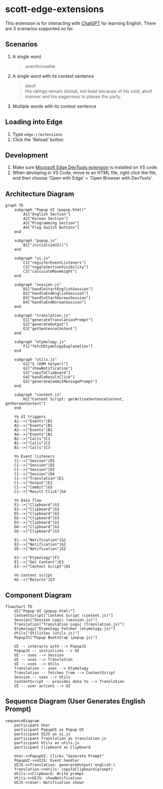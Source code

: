# scott-edge-extensions
This extension is for interacting with [ChatGPT](https://openai.com/blog/chatgpt) for learning English. There are 3 scenarios supported so far.

## Scenarios
1. A single word
   > unenforceable
2. A single word with its context sentence
   > aloof  
   His ratings remain dismal, not least because of his cold, aloof manner and his eagerness to please the party.
3. Multiple words with its context sentence

## Loading into Edge
1. Type `edge://extensions`
2. Click the 'Reload' button

## Development
1. Make sure [Microsoft Edge DevTools extension](https://learn.microsoft.com/en-us/microsoft-edge/visual-studio-code/microsoft-edge-devtools-extension) is installed on VS code.
2. When devloping in VS Code, move to an HTML file, right click the file, and then choose 'Open with Edge' > 'Open Browser with DevTools'.

## Architecture Diagram

```mermaid
graph TD
    subgraph "Popup UI (popup.html)"
        A1["English Section"]
        A2["Korean Section"]
        A3["Programming Section"]
        A4["Flag Switch Buttons"]
    end
    
    subgraph "popup.js"
        B1["initializeUI()"]
    end
    
    subgraph "ui.js"
        C1["registerEventListeners"]
        C2["toggleSectionVisibility"]
        C3["calculateMaxHeight"]
    end
    
    subgraph "session.js"
        D1["handleStartEnglishSession"]
        D2["handleEndEnglishSession"]
        D3["handleStartKoreanSession"]
        D4["handleEndKoreanSession"]
    end
    
    subgraph "translation.js"
        E1["generateTranslationPrompt"]
        E2["generateOutput"]
        E3["getSentenceContent"]
    end
    
    subgraph "etymology.js"
        F1["fetchEtymologyExplanation"]
    end
    
    subgraph "utils.js"
        G1["$ (DOM helper)"]
        G2["showNotification"]
        G3["copyToClipboard"]
        G4["handleResultClick"]
        G5["generateCommitMessagePrompt"]
    end
    
    subgraph "content.js"
        H1["Content Script: getActiveSentenceContent, getKoreanContent"]
    end
    
    %% UI triggers
    A1-->|"Events"|B1
    A2-->|"Events"|B1
    A3-->|"Events"|B1
    A4-->|"Events"|B1
    B1-->|"Calls"|C1
    B1-->|"Calls"|C2
    B1-->|"Calls"|C3
    
    %% Event listeners
    C1-->|"Session"|D1
    C1-->|"Session"|D2
    C1-->|"Session"|D3
    C1-->|"Session"|D4
    C1-->|"Translation"|E1
    C1-->|"Output"|E2
    C1-->|"Commit"|G5
    C1-->|"Result Click"|G4
    
    %% Data flow
    E1-->|"Clipboard"|G3
    E2-->|"Clipboard"|G3
    D1-->|"Clipboard"|G3
    D2-->|"Clipboard"|G3
    D3-->|"Clipboard"|G3
    D4-->|"Clipboard"|G3
    G5-->|"Clipboard"|G3
    
    E1-->|"Notification"|G2
    E2-->|"Notification"|G2
    G5-->|"Notification"|G2
    
    E2-->|"Etymology"|F1
    E1-->|"Get Content"|E3
    E3-->|"Content Script"|H1
    
    %% Content script
    H1-->|"Returns"|E3
```

## Component Diagram

```mermaid
flowchart TD
    UI["Popup UI (popup.html)"]
    ContentScript["Content Script (content.js)"]
    Session["Session Logic (session.js)"]
    Translation["Translation Logic (translation.js)"]
    Etymology["Etymology Fetcher (etymology.js)"]
    Utils["Utilities (utils.js)"]
    PopupJS["Popup Bootstrap (popup.js)"]

    UI -- interacts with --> PopupJS
    PopupJS -- initializes --> UI
    UI -- uses --> Session
    UI -- uses --> Translation
    UI -- uses --> Utils
    Translation -- uses --> Etymology
    Translation -- fetches from --> ContentScript
    Session -- uses --> Utils
    ContentScript -- provides data to --> Translation
    UI -- user actions --> UI
```

## Sequence Diagram (User Generates English Prompt)

```mermaid
sequenceDiagram
    participant User
    participant PopupUI as Popup UI
    participant UIJS as ui.js
    participant Translation as translation.js
    participant Utils as utils.js
    participant Clipboard as Clipboard

    User->>PopupUI: Clicks "Generate Prompt"
    PopupUI->>UIJS: Event handler
    UIJS->>Translation: generateOutput('english')
    Translation->>Utils: copyToClipboard(prompt)
    Utils->>Clipboard: Write prompt
    Utils->>UIJS: showNotification
    UIJS->>User: Notification shown
```